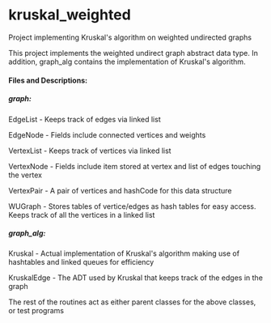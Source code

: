 kruskal_weighted
================

Project implementing Kruskal's algorithm on weighted undirected graphs

This project implements the weighted undirect graph abstract data type. In addition, graph_alg contains the implementation of Kruskal's algorithm.

#### Files and Descriptions:

##### graph:

EdgeList - Keeps track of edges via linked list

EdgeNode - Fields include connected vertices and weights

VertexList - Keeps track of vertices via linked list

VertexNode - Fields include item stored at vertex and list of edges touching the vertex

VertexPair - A pair of vertices and hashCode for this data structure

WUGraph - Stores tables of vertice/edges as hash tables for easy access. Keeps track of all the vertices in a linked list

##### graph_alg:

Kruskal - Actual implementation of Kruskal's algorithm making use of hashtables and linked queues for efficiency

KruskalEdge - The ADT used by Kruskal that keeps track of the edges in the graph


The rest of the routines act as either parent classes for the above classes, or test programs
